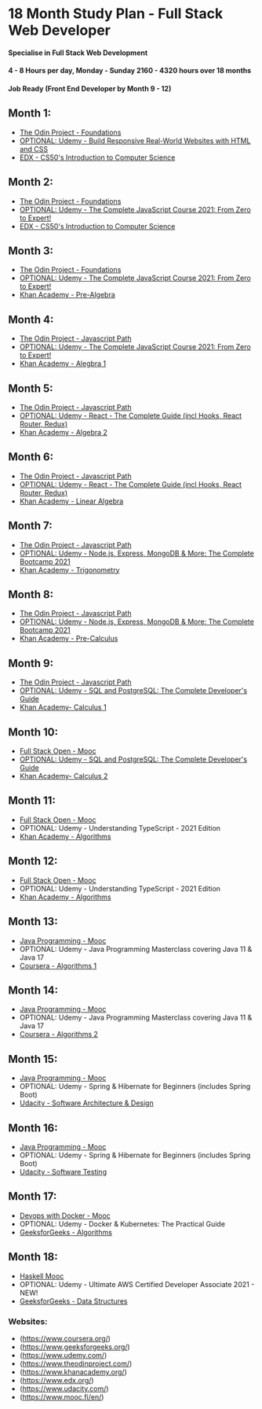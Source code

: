 # 18 Month Study Plan - Full Stack Web Developer
#### Specialise in Full Stack Web Development
#### 4 - 8 Hours per day, Monday - Sunday 2160 - 4320 hours over 18 months
#### Job Ready (Front End Developer by Month 9 - 12)

## Month 1:
- [The Odin Project - Foundations](https://www.theodinproject.com/paths/foundations)
- [OPTIONAL: Udemy - Build Responsive Real-World Websites with HTML and CSS](https://www.udemy.com/course/design-and-develop-a-killer-website-with-html5-and-css3/)
- [EDX - CS50's Introduction to Computer Science](https://www.edx.org/course/introduction-computer-science-harvardx-cs50x?index=product&queryID=06cc657acf8c7fb1420496302a5eb167&position=1)

## Month 2:
- [The Odin Project - Foundations](https://www.theodinproject.com/paths/foundations)
- [OPTIONAL: Udemy - The Complete JavaScript Course 2021: From Zero to Expert!](https://www.udemy.com/course/the-complete-javascript-course/)
- [EDX - CS50's Introduction to Computer Science](https://www.edx.org/course/introduction-computer-science-harvardx-cs50x?index=product&queryID=06cc657acf8c7fb1420496302a5eb167&position=1)

## Month 3:
- [The Odin Project - Foundations](https://www.theodinproject.com/paths/foundations)
- [OPTIONAL: Udemy - The Complete JavaScript Course 2021: From Zero to Expert!](https://www.udemy.com/course/the-complete-javascript-course/)
- [Khan Academy - Pre-Algebra](https://www.khanacademy.org/math/pre-algebra)

## Month 4:
- [The Odin Project - Javascript Path](https://www.theodinproject.com/paths/full-stack-javascript)
- [OPTIONAL: Udemy - The Complete JavaScript Course 2021: From Zero to Expert!](https://www.udemy.com/course/the-complete-javascript-course/)
- [Khan Academy - Alegbra 1](https://www.khanacademy.org/math/algebra)

## Month 5:
- [The Odin Project - Javascript Path](https://www.theodinproject.com/paths/full-stack-javascript)
- [OPTIONAL: Udemy - React - The Complete Guide (incl Hooks, React Router, Redux)](https://www.udemy.com/course/react-the-complete-guide-incl-redux/)
- [Khan Academy - Algebra 2](https://www.khanacademy.org/math/algebra2)

## Month 6:
- [The Odin Project - Javascript Path](https://www.theodinproject.com/paths/full-stack-javascript)
- [OPTIONAL: Udemy - React - The Complete Guide (incl Hooks, React Router, Redux)](https://www.udemy.com/course/react-the-complete-guide-incl-redux/)
- [Khan Academy - Linear Algebra](https://www.khanacademy.org/math/linear-algebra)

## Month 7:
- [The Odin Project - Javascript Path](https://www.theodinproject.com/paths/full-stack-javascript)
- [OPTIONAL: Udemy - Node.js, Express, MongoDB & More: The Complete Bootcamp 2021](https://www.udemy.com/course/nodejs-express-mongodb-bootcamp/)
- [Khan Academy - Trigonometry](https://www.khanacademy.org/math/trigonometry)

## Month 8:
- [The Odin Project - Javascript Path](https://www.theodinproject.com/paths/full-stack-javascript)
- [OPTIONAL: Udemy - Node.js, Express, MongoDB & More: The Complete Bootcamp 2021](https://www.udemy.com/course/nodejs-express-mongodb-bootcamp/)
- [Khan Academy - Pre-Calculus](https://www.khanacademy.org/math/precalculus)

## Month 9:
- [The Odin Project - Javascript Path](https://www.theodinproject.com/paths/full-stack-javascript)
- [OPTIONAL: Udemy - SQL and PostgreSQL: The Complete Developer's Guide](https://www.udemy.com/course/sql-and-postgresql/)
- [Khan Academy- Calculus 1](https://www.khanacademy.org/math/calculus-1)

## Month 10:
- [Full Stack Open - Mooc](https://fullstackopen.com/en/)
- [OPTIONAL: Udemy - SQL and PostgreSQL: The Complete Developer's Guide](https://www.udemy.com/course/sql-and-postgresql/)
- [Khan Academy- Calculus 2](https://www.khanacademy.org/math/calculus-2)

## Month 11:
- [Full Stack Open - Mooc](https://fullstackopen.com/en/)
- OPTIONAL: Udemy - Understanding TypeScript - 2021 Edition
- [Khan Academy - Algorithms](https://www.khanacademy.org/computing/computer-science/algorithms)

## Month 12:
- [Full Stack Open - Mooc](https://fullstackopen.com/en/)
- OPTIONAL: Udemy - Understanding TypeScript - 2021 Edition
- [Khan Academy - Algorithms](https://www.khanacademy.org/computing/computer-science/algorithms)

## Month 13:
- [Java Programming - Mooc](https://java-programming.mooc.fi/)
- OPTIONAL: Udemy - Java Programming Masterclass covering Java 11 & Java 17
- [Coursera - Algorithms 1](https://www.coursera.org/learn/algorithms-part1)

## Month 14:
- [Java Programming - Mooc](https://java-programming.mooc.fi/)
- OPTIONAL: Udemy - Java Programming Masterclass covering Java 11 & Java 17
- [Coursera - Algorithms 2](https://www.coursera.org/learn/algorithms-part2)

## Month 15:
- [Java Programming - Mooc](https://java-programming.mooc.fi/)
- OPTIONAL: Udemy - Spring & Hibernate for Beginners (includes Spring Boot)
- [Udacity - Software Architecture & Design](https://www.udacity.com/course/software-architecture-design--ud821)

## Month 16:
- [Java Programming - Mooc](https://java-programming.mooc.fi/)
- OPTIONAL: Udemy - Spring & Hibernate for Beginners (includes Spring Boot)
- [Udacity - Software Testing](https://www.udacity.com/course/software-testing--cs258)

## Month 17:
- [Devops with Docker - Mooc](https://devopswithdocker.com/)
- OPTIONAL: Udemy - Docker & Kubernetes: The Practical Guide
- [GeeksforGeeks - Algorithms](https://www.geeksforgeeks.org/fundamentals-of-algorithms/?ref=shm)

## Month 18:
- [Haskell Mooc](https://haskell.mooc.fi/)
- OPTIONAL: Udemy - Ultimate AWS Certified Developer Associate 2021 - NEW!
- [GeeksforGeeks - Data Structures](https://www.geeksforgeeks.org/data-structures/?ref=shm)

### Websites:
- (https://www.coursera.org/)
- (https://www.geeksforgeeks.org/)
- (https://www.udemy.com/)
- (https://www.theodinproject.com/)
- (https://www.khanacademy.org/)
- (https://www.edx.org/)
- (https://www.udacity.com/)
- (https://www.mooc.fi/en/)


